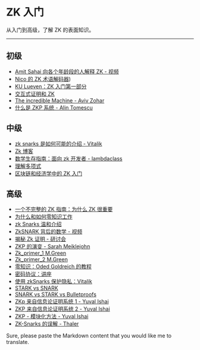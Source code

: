 # ZK 入门

从入门到高级，了解 ZK 的表面知识。

---

## 初级

- [Amit Sahai 向各个年龄段的人解释 ZK - 视频](https://www.youtube.com/watch?v=fOGdb1CTu5c)
- [Nico 的 ZK 术语解码器](https://nmohnblatt.github.io/zk-jargon-decoder/foreword.html))
- [KU Lueven：ZK 入门第一部分](https://www.esat.kuleuven.be/cosic/blog/co6gc-introduction-to-zero-knowledge-proofs-1/)
- [交互式证明和 ZK](https://medium.com/magicofc/interactive-proofs-and-zero-knowledge-b32f6c8d66c3)
- [The incredible Machine - Aviv Zohar](https://medium.com/qed-it/the-incredible-machine-4d1270d7363a)
- [什么是 ZKP 系统 - Alin Tomescu](https://docs.google.com/presentation/d/1b2FoHN983iA_ZkiISMCKa0JqlE40CeqaqNxWjWiJQjE/edit#slide=id.g22c21d1bffc_0_509)

## 中级

- [zk snarks 是如何可能的介绍 - Vitalik](https://vitalik.ca/general/2021/01/26/snarks.html)
- [Zk 博客](http://www.zeroknowledgeblog.com/index.php)
- [数学生存指南：面向 zk 开发者 - lambdaclass](https://www.notamonadtutorial.com/math-survival-kit-for-developers/)
- [理解多项式](https://www.zkcamp.xyz/blog/you-cant-understand-zkps-without-understanding-polynomials)
- [区块链和经济学中的 ZK 入门](https://files.stlouisfed.org/files/htdocs/publications/review/2023/05/12/an-introduction-to-zero-knowledge-proofs-in-blockchains-and-economics.pdf)

## 高级

- [一个不完整的 ZK 指南：为什么 ZK 很重要](https://mirror.xyz/fundamentalabs.eth/24i98adRylhjdcqV1TnsT8ZbkIXCulCrDTIrsrziQmY)
- [为什么和如何零知识工作](https://arxiv.org/pdf/1906.07221.pdf)
- [zk Snarks 温和介绍](https://www.di.ens.fr/~nitulesc/files/Survey-SNARKs.pdf)
- [ZkSNARK 背后的数学 - 视频](https://www.youtube.com/watch?v=iRQw2RpQAVc)
- [揭秘 Zk 证明 - 研讨会](https://docs.google.com/presentation/d/1gfB6WZMvM9mmDKofFibIgsyYShdf0RV_Y8TLz3k1Ls0/edit#slide=id.p)
- [ZKP 的演变 - Sarah Meiklejohn](https://www.youtube.com/watch?v=HO97kVMI3SE)
- [Zk_primer_1 M.Green](https://blog.cryptographyengineering.com/2014/11/27/zero-knowledge-proofs-illustrated-primer/)
- [Zk_primer_2 M.Green](https://blog.cryptographyengineering.com/2017/01/21/zero-knowledge-proofs-an-illustrated-primer-part-2/)
- [零知识：Oded Goldreich 的教程](https://www.wisdom.weizmann.ac.il/~oded/PS/zk-tut10.ps)
- [密码协议：讲座](https://www.win.tue.nl/~berry/CryptographicProtocols/LectureNotes.pdf)
- [使用 zkSnarks 保护隐私：Vitalik](https://vitalik.ca/general/2022/06/15/using_snarks.html)
- [STARK vs SNARK](https://consensys.net/blog/blockchain-explained/zero-knowledge-proofs-starks-vs-snarks/)
- [SNARK vs STARK vs Bulletproofs](https://ethereum.stackexchange.com/questions/59145/zk-snarks-vs-zk-starks-vs-bulletproofs-updated/63778#63778)
- [ZKp 来自信息论证明系统 1 - Yuval Ishai](https://zkproof.org/2020/08/12/information-theoretic-proof-systems/)
- [ZKP 来自信息论证明系统 2 - Yuval Ishai](https://zkproof.org/2020/10/15/information-theoretic-proof-systems-part-ii/)
- [ZKP - 模块化方法 - Yuval Ishai](https://zkproof.org/author/yuvalishai/)
- [ZK-Snarks 的误解 - Thaler](https://a16zcrypto.com/posts/article/17-misconceptions-about-snarks/)

Sure, please paste the Markdown content that you would like me to translate.
